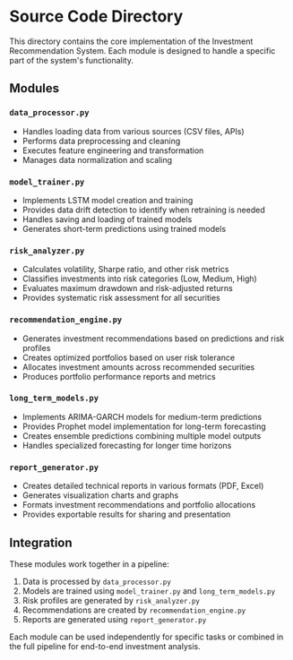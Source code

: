 # Source Code Directory

This directory contains the core implementation of the Investment Recommendation System. Each module is designed to handle a specific part of the system's functionality.

## Modules

### `data_processor.py`
- Handles loading data from various sources (CSV files, APIs)
- Performs data preprocessing and cleaning
- Executes feature engineering and transformation
- Manages data normalization and scaling

### `model_trainer.py`
- Implements LSTM model creation and training
- Provides data drift detection to identify when retraining is needed
- Handles saving and loading of trained models
- Generates short-term predictions using trained models

### `risk_analyzer.py`
- Calculates volatility, Sharpe ratio, and other risk metrics
- Classifies investments into risk categories (Low, Medium, High)
- Evaluates maximum drawdown and risk-adjusted returns
- Provides systematic risk assessment for all securities

### `recommendation_engine.py`
- Generates investment recommendations based on predictions and risk profiles
- Creates optimized portfolios based on user risk tolerance
- Allocates investment amounts across recommended securities
- Produces portfolio performance reports and metrics

### `long_term_models.py`
- Implements ARIMA-GARCH models for medium-term predictions
- Provides Prophet model implementation for long-term forecasting
- Creates ensemble predictions combining multiple model outputs
- Handles specialized forecasting for longer time horizons

### `report_generator.py`
- Creates detailed technical reports in various formats (PDF, Excel)
- Generates visualization charts and graphs
- Formats investment recommendations and portfolio allocations
- Provides exportable results for sharing and presentation

## Integration

These modules work together in a pipeline:
1. Data is processed by `data_processor.py`
2. Models are trained using `model_trainer.py` and `long_term_models.py`
3. Risk profiles are generated by `risk_analyzer.py`
4. Recommendations are created by `recommendation_engine.py`
5. Reports are generated using `report_generator.py`

Each module can be used independently for specific tasks or combined in the full pipeline for end-to-end investment analysis. 